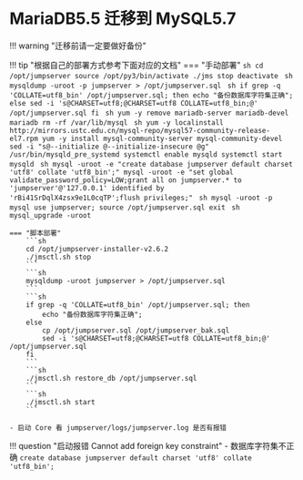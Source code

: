 # MariaDB5.5 迁移到 MySQL5.7

!!! warning "迁移前请一定要做好备份"

!!! tip "根据自己的部署方式参考下面对应的文档"
    === "手动部署"
        ```sh
        cd /opt/jumpserver
        source /opt/py3/bin/activate
        ./jms stop
        deactivate
        ```
        ```sh
        mysqldump -uroot -p jumpserver > /opt/jumpserver.sql
        ```
        ```sh
        if grep -q 'COLLATE=utf8_bin' /opt/jumpserver.sql; then
            echo "备份数据库字符集正确";
        else
            sed -i 's@CHARSET=utf8;@CHARSET=utf8 COLLATE=utf8_bin;@' /opt/jumpserver.sql
        fi
        ```
        ```sh
        yum -y remove mariadb-server mariadb-devel mariadb
        rm -rf /var/lib/mysql
        ```
        ```sh
        yum -y localinstall http://mirrors.ustc.edu.cn/mysql-repo/mysql57-community-release-el7.rpm
        yum -y install mysql-community-server mysql-community-devel
        sed -i "s@--initialize @--initialize-insecure @g" /usr/bin/mysqld_pre_systemd
        systemctl enable mysqld
        systemctl start mysqld
        ```
        ```sh
        mysql -uroot -e "create database jumpserver default charset 'utf8' collate 'utf8_bin';"
        mysql -uroot -e "set global validate_password_policy=LOW;grant all on jumpserver.* to 'jumpserver'@'127.0.0.1' identified by 'rBi41SrDqlX4zsx9e1L0cqTP';flush privileges;"
        ```
        ```sh
        mysql -uroot -p
        ```
        ```mysql
        use jumpserver;
        source /opt/jumpserver.sql
        exit
        ```
        ```sh
        mysql_upgrade -uroot
        ```

    === "脚本部署"
        ```sh
        cd /opt/jumpserver-installer-v2.6.2
        ./jmsctl.sh stop
        ```
        ```sh
        mysqldump -uroot jumpserver > /opt/jumpserver.sql
        ```
        ```sh
        if grep -q 'COLLATE=utf8_bin' /opt/jumpserver.sql; then
            echo "备份数据库字符集正确";
        else
            cp /opt/jumpserver.sql /opt/jumpserver_bak.sql
            sed -i 's@CHARSET=utf8;@CHARSET=utf8 COLLATE=utf8_bin;@' /opt/jumpserver.sql
        fi
        ```
        ```sh
        ./jmsctl.sh restore_db /opt/jumpserver.sql
        ```
        ```sh
        ./jmsctl.sh start
        ```

    - 启动 Core 看 jumpserver/logs/jumpserver.log 是否有报错

!!! question "启动报错 Cannot add foreign key constraint"
    - 数据库字符集不正确
    ```
    create database jumpserver default charset 'utf8' collate 'utf8_bin';
    ```
